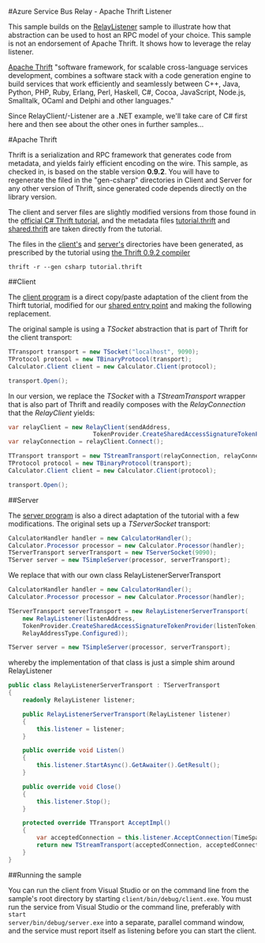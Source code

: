 #Azure Service Bus Relay - Apache Thrift Listener

This sample builds on the [RelayListener](../RelayListener) sample to illustrate
how that abstraction can be used to host an RPC model of your choice. This sample is 
not an endorsement of Apache Thrift. It shows how to leverage the relay listener.

[Apache Thrift](https://thrift.apache.org/) "software framework, for scalable cross-language 
services development, combines a software stack with a code generation engine to build 
services that work efficiently and seamlessly between C++, Java, Python, PHP, Ruby, Erlang, 
Perl, Haskell, C#, Cocoa, JavaScript, Node.js, Smalltalk, OCaml and Delphi and other languages."

Since RelayClient/-Listener are a .NET example, we'll take care of C# first here and then see about the 
other ones in further samples...

#Apache Thrift

Thrift is a serialization and RPC framework that generates code from metadata, and yields 
fairly efficient encoding on the wire. This sample, as checked in, is based on the stable version **0.9.2**. 
You will have to regenerate the filed in the "gen-csharp" directories in Client and Server for
any other version of Thrift, since generated code depends directly on the library version.

The client and server files are slightly modified versions from those found in the 
[official C# Thrift tutorial](https://thrift.apache.org/tutorial/csharp), and the 
metadata files [tutorial.thrift](tutorial.thrift) and [shared.thrift](shared.thrift) 
are taken directly from the tutorial.

The files in the [client's](client/gen-sharp) and [server's](server/gen-sharp) directories
have been generated, as prescribed by the tutorial using [the Thrift 0.9.2 compiler](http://www.apache.org/dyn/closer.cgi?path=/thrift/0.9.2/thrift-0.9.2.exe)

<code>thrift -r --gen csharp tutorial.thrift</code>

 ##Client

The [client program](client/Program.cs) is a direct copy/paste adaptation of the client 
from the Thirft tutorial, modified for our [shared entry point](../common/Main.md) and 
making the following replacement.

The original sample is using a *TSocket* abstraction that is part of Thrift for the client
transport:

```C#
TTransport transport = new TSocket("localhost", 9090);
TProtocol protocol = new TBinaryProtocol(transport);
Calculator.Client client = new Calculator.Client(protocol);

transport.Open();
```

In our version, we replace the *TSocket* with a *TStreamTransport* wrapper that is 
also part of Thrift and readily composes with the *RelayConnection* that the 
*RelayClient* yields:

```C#
var relayClient = new RelayClient(sendAddress, 
                        TokenProvider.CreateSharedAccessSignatureTokenProvider(sendToken));
var relayConnection = relayClient.Connect();

TTransport transport = new TStreamTransport(relayConnection, relayConnection);
TProtocol protocol = new TBinaryProtocol(transport);
Calculator.Client client = new Calculator.Client(protocol);

transport.Open();
```

##Server

The [server program](server/Program.cs) is also a direct adaptation of the tutorial
with a few modifications. The original sets up a *TServerSocket* transport:

```C#
CalculatorHandler handler = new CalculatorHandler();
Calculator.Processor processor = new Calculator.Processor(handler);
TServerTransport serverTransport = new TServerSocket(9090);
TServer server = new TSimpleServer(processor, serverTransport);
```

We replace that with our own class RelayListenerServerTransport

```C#           
CalculatorHandler handler = new CalculatorHandler();
Calculator.Processor processor = new Calculator.Processor(handler);

TServerTransport serverTransport = new RelayListenerServerTransport(
    new RelayListener(listenAddress,
    TokenProvider.CreateSharedAccessSignatureTokenProvider(listenToken),
    RelayAddressType.Configured));

TServer server = new TSimpleServer(processor, serverTransport);
```

whereby the implementation of that class is just a simple shim around RelayListener

```C#
public class RelayListenerServerTransport : TServerTransport
{
    readonly RelayListener listener;

    public RelayListenerServerTransport(RelayListener listener)
    {
        this.listener = listener;
    }

    public override void Listen()
    {
        this.listener.StartAsync().GetAwaiter().GetResult();
    }

    public override void Close()
    {
        this.listener.Stop();
    }

    protected override TTransport AcceptImpl()
    {
        var acceptedConnection = this.listener.AcceptConnection(TimeSpan.MaxValue);
        return new TStreamTransport(acceptedConnection, acceptedConnection);
    }
}
```

##Running the sample

You can run the client from Visual Studio or on the command line from the sample's root directory by starting <code>client/bin/debug/client.exe</code>. You
must run the service from Visual Studio or the command line, preferably with <code>start server/bin/debug/server.exe</code> into a separate, parallel command window, and the service must report itself as listening
before you can start the client.

